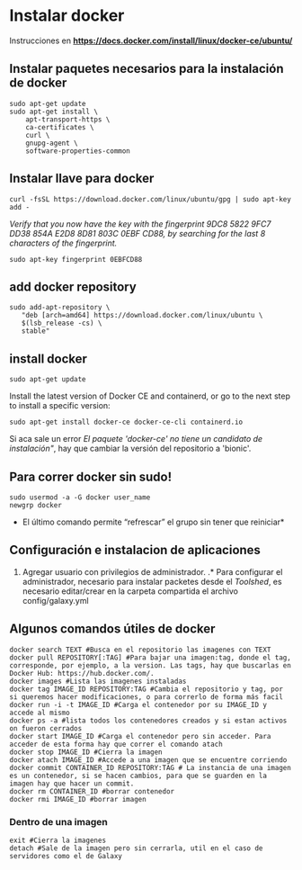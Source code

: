 
# Instalar docker
Instrucciones en **https://docs.docker.com/install/linux/docker-ce/ubuntu/**

## Instalar paquetes necesarios para la instalación de docker
```
sudo apt-get update
sudo apt-get install \
    apt-transport-https \
    ca-certificates \
    curl \
    gnupg-agent \
    software-properties-common
```

## Instalar llave para docker
`curl -fsSL https://download.docker.com/linux/ubuntu/gpg | sudo apt-key add -`

*Verify that you now have the key with the fingerprint 9DC8 5822 9FC7 DD38 854A E2D8 8D81 803C 0EBF CD88, by searching for the last 8 characters of the fingerprint.*

`sudo apt-key fingerprint 0EBFCD88`

## add docker repository
```
sudo add-apt-repository \
   "deb [arch=amd64] https://download.docker.com/linux/ubuntu \
   $(lsb_release -cs) \
   stable"
```

## install docker
`sudo apt-get update`

Install the latest version of Docker CE and containerd, or go to the next step to install a specific version:

`sudo apt-get install docker-ce docker-ce-cli containerd.io`

Si aca sale un error *El paquete 'docker-ce' no tiene un candidato de instalación"*, hay que cambiar la versión del repositorio a 'bionic'.

## Para correr docker sin sudo!
```
sudo usermod -a -G docker user_name
newgrp docker 
```
* El último comando permite “refrescar” el grupo sin tener que reiniciar*


## Configuración e instalacion de aplicaciones
1. Agregar usuario con privilegios de administrador.
.* Para configurar el administrador, necesario para instalar packetes desde el *Toolshed*, es necesario editar/crear en la carpeta compartida el archivo config/galaxy.yml

## Algunos comandos útiles de docker

```
docker search TEXT #Busca en el repositorio las imagenes con TEXT
docker pull REPOSITORY[:TAG] #Para bajar una imagen:tag, donde el tag, corresponde, por ejemplo, a la version. Las tags, hay que buscarlas en Docker Hub: https://hub.docker.com/.
docker images #Lista las imagenes instaladas
docker tag IMAGE_ID REPOSITORY:TAG #Cambia el repositorio y tag, por si queremos hacer modificaciones, o para correrlo de forma más facil
docker run -i -t IMAGE_ID #Carga el contenedor por su IMAGE_ID y accede al mismo
docker ps -a #lista todos los contenedores creados y si estan activos on fueron cerrados
docker start IMAGE_ID #Carga el contenedor pero sin acceder. Para acceder de esta forma hay que correr el comando atach
docker stop IMAGE_ID #Cierra la imagen
docker atach IMAGE_ID #Accede a una imagen que se encuentre corriendo
docker commit CONTAINER_ID REPOSITORY:TAG # La instancia de una imagen es un contenedor, si se hacen cambios, para que se guarden en la imagen hay que hacer un commit.
docker rm CONTAINER_ID #borrar contenedor
docker rmi IMAGE_ID #borrar imagen 
```

### Dentro de una imagen
```
exit #Cierra la imagenes
detach #Sale de la imagen pero sin cerrarla, util en el caso de servidores como el de Galaxy
```
